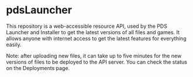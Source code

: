 # pdsLauncher

This repository is a web-accessible resource API, used by the PDS Launcher and Installer to get the latest versions of all files and games. It allows anyone with internet access to get the latest features for everything easily.

Note: after uploading new files, it can take up to five minutes for the new versions of files to be deployed to the API server. You can check the status on the Deployments page. 
